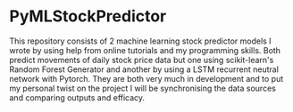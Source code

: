 # PyMLStockPredictor
This repository consists of 2 machine learning stock predictor models I wrote by using help from online tutorials and my programming skills. Both predict movements of daily stock price data but one using scikit-learn's Random Forest Generator and another by using a LSTM recurrent neutral network with Pytorch. They are both very much in development and to put my personal twist on the project I will be synchronising the data sources and comparing outputs and efficacy. 
